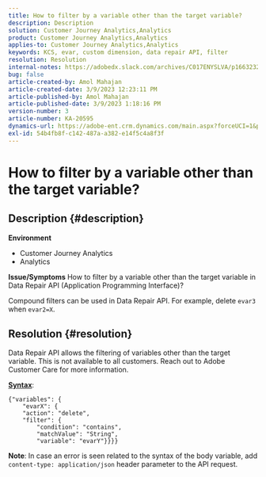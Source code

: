 ```yaml
---
title: How to filter by a variable other than the target variable?
description: Description
solution: Customer Journey Analytics,Analytics
product: Customer Journey Analytics,Analytics
applies-to: Customer Journey Analytics,Analytics
keywords: KCS, evar, custom dimension, data repair API, filter
resolution: Resolution
internal-notes: https://adobedx.slack.com/archives/C017ENYSLVA/p1663232879048209
bug: false
article-created-by: Amol Mahajan
article-created-date: 3/9/2023 12:23:11 PM
article-published-by: Amol Mahajan
article-published-date: 3/9/2023 1:18:16 PM
version-number: 3
article-number: KA-20595
dynamics-url: https://adobe-ent.crm.dynamics.com/main.aspx?forceUCI=1&pagetype=entityrecord&etn=knowledgearticle&id=fc6af221-75be-ed11-83ff-6045bd006704
exl-id: 54b4fb8f-c142-487a-a382-e14f5c4a8f3f
---
```

# How to filter by a variable other than the target variable?

## Description {#description}

<b>Environment</b>
- Customer Journey Analytics
- Analytics



<b>Issue/Symptoms</b>
How to filter by a variable other than the target variable in Data Repair API (Application Programming Interface)?

Compound filters can be used in Data Repair API. For example, delete `evar3` when `evar2=X`.


## Resolution {#resolution}

Data Repair API allows the filtering of variables other than the target variable. This is not available to all customers. Reach out to Adobe Customer Care for more information.<br>


<u><b>Syntax</b></u>:




```
{"variables": {
    "evarX": {
    "action": "delete",
    "filter": {
        "condition": "contains",
        "matchValue": "String",
        "variable": "evarY"}}}}
```






<b>Note</b>: In case an error is seen related to the syntax of the body variable, add `content-type: application/json` header parameter to the API request.

